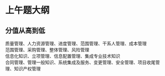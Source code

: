 # 上午题大纲

## 分值从高到低

质量管理、人力资源管理、进度管理、范围管理、干系人管理、成本管理  
范围管理、采购管理、整体管理、风险管理  
信息化知识、立项管理、信息配置管理、集成专业技术知识  
合同管理、管理一般知识、系统集成及服务、变更管理、安全管理、项目收尾管理、知识产权管理
